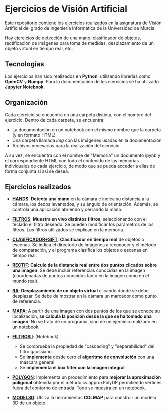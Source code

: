 # Ejercicios de Visión Artificial

Este repositorio contiene los ejercicios realizados en la asignatura de Visión Artificial del grado de Ingeniería Informática de la Universidad de Murcia. 

Hay ejercicios de detección de una mano, clasificador de objetos, rectificación de imágenes para toma de medidas, desplazamiento de un objeto virtual en tiempo real, etc.

## Tecnologías

Los ejercicios han sido realizados en **Python**, utilizando librerías como **OpenCV** y **Numpy**. Para la documentación de los ejercicios se ha utilizado **Jupyter Notebook**.

## Organización

Cada ejercicio se encuentra en una carpeta distinta, con el nombre del ejercicio. Dentro de cada carpeta, se encuentra:

- La documentación en un notebook con el mismo nombre que la carpeta (y en formato HTML)
- Una carpeta llamada *img* con las imágenes usadas en la documentación
- Archivos necesarios para la realización del ejercicio
 
 A su vez, se encuentra con el nombre de "Memoria" un documento ipynb y el correspondiente HTML con todo el contenido de las memorias individuales de cada ejercicio, de modo que se pueda acceder a ellas de forma conjunta si así se desea.
## Ejercicios realizados

- [**HANDS**](./HANDS): **Detecta una mano** en la cámara e indica su distancia a la cámara, los dedos levantados, y su ángulo de orientación. Además, se controla una aplicación abriendo y cerrando la mano.

- [**FILTROS**](./FILTROS): **Muestra en vivo distintos filtros**, seleccionando con el teclado el filtro deseado. Se pueden modificar los parámetros de los filtros. Los filtros utilizados se explican en la memoria.

- [**CLASIFICADOR+SIFT**](./CLASIFICADOR%20+%20SIFT/): **Clasificador en tiempo real** de objetos o escenas. Se indica el directorio de imágenes a reconocer y el método de comparación, y el programa clasifica los objetos o escenas en tiempo real.

- [**RECTIF**](./RECTIF): **Calculo de la distancia real entre dos puntos clicados sobre una imagen**. Se debe incluir referencias conocidas en la imagen (coordenadas de puntos conocidos tanto en la imagen como en el mundo real).

- [**RA**](./RA): **Desplazamiento de un objeto virtual** clicando donde se debe desplazar. Se debe de mostrar en la cámara un marcador como punto de referencia.

- [**MAPA**](./MAPA): A partir de una imagen con dos puntos de los que se conoce su localización, **se calcula la posición desde la que se ha tomado una imagen**. No se trata de un programa, sino de un ejercicio realizado en un notebook.

- [**FILTROSII**](./FILTROSII/): (Notebook)
    - Se comprueba la propiedad de "cascading" y "separabilidad" del filtro gaussiano
    - Se **implementa** desde cero el **algoritmo de convolución** con una máscara general
    - Se **implementa el box filter con la imagen integral**

- [**POLYGON**](./POLYGON/): Implementa un procedimiento para **mejorar la aproximación poligonal** obtenida por el método cv.approxPolyDP permitiendo vértices fuera del contorno de entrada. Todo se muestra en un notebook.

- [**MODEL3D**](./MODEL3D/): Utiliza la herramientas **COLMAP** para construir un modelo 3D de un objeto.